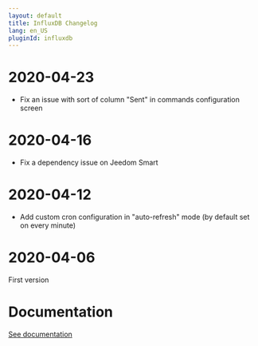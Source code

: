 ```yaml
---
layout: default
title: InfluxDB Changelog
lang: en_US
pluginId: influxdb
---
```


# 2020-04-23

- Fix an issue with sort of column "Sent" in commands configuration screen

# 2020-04-16

- Fix a dependency issue on Jeedom Smart

# 2020-04-12

- Add custom cron configuration in "auto-refresh" mode (by default set on every minute)

# 2020-04-06

First version

# Documentation

[See documentation]({{site.baseurl}}/{{page.pluginId}})
